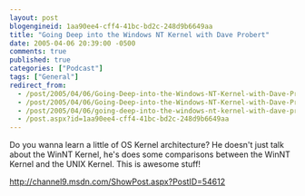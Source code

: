 ```yaml
---
layout: post
blogengineid: 1aa90ee4-cff4-41bc-bd2c-248d9b6649aa
title: "Going Deep into the Windows NT Kernel with Dave Probert"
date: 2005-04-06 20:39:00 -0500
comments: true
published: true
categories: ["Podcast"]
tags: ["General"]
redirect_from: 
  - /post/2005/04/06/Going-Deep-into-the-Windows-NT-Kernel-with-Dave-Probert.aspx
  - /post/2005/04/06/Going-Deep-into-the-Windows-NT-Kernel-with-Dave-Probert
  - /post/2005/04/06/going-deep-into-the-windows-nt-kernel-with-dave-probert
  - /post.aspx?id=1aa90ee4-cff4-41bc-bd2c-248d9b6649aa
---
```


Do you wanna learn a little of OS Kernel architecture? He doesn't just talk about the WinNT Kernel, he's does some comparisons between the WinNT Kernel and the UNIX Kernel. This is awesome stuff!

<A href="http://channel9.msdn.com/ShowPost.aspx?PostID=54612">http://channel9.msdn.com/ShowPost.aspx?PostID=54612</A>
